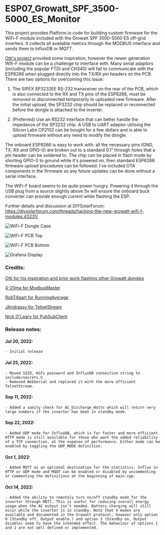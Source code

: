 # ESP07_Growatt_SPF_3500-5000_ES_Monitor
This project provides Platform.io code for building custom firmware for the WiFi-F module included with the Growatt SPF 3500-5000 ES off-grid inverters. It collects all available metrics through the MODBUS interface and sends them to InfluxDB or MQTT.

[Otti's project](https://github.com/otti/Growatt_ShineWiFi-S) provided some inspiration, however the newer generation Wifi-F module can be a challenge to interface with. Many serial adaptors (including the popular FTDI and CH340) will fail to communicate with the ESP8266 when plugged directly into the TX/RX pin headers on the PCB. There are two options for overcoming this issue:

1. The SIPEX SP3232EE RS-232 transceiver on the rear of the PCB, which is also connected to the RX and TX pins of the ESP8266, must be removed or disconnected temporarily to uploaded new firmware. After the initial upload, the SP3232 chip should be replaced or reconnected before the dongle is attached to the inverter.

2. (Preferred) Use an RS232 interface that can better handle the impedance of the SP3232 chip. A USB to UART adaptor utilising the Silicon Labs CP2102 can be bought for a few dollars and is able to upload firmware without any need to modify the dongle.

The onboard ESP8266 is easy to work with: all the necessary pins (GND, TX, RX and GPIO-0) are broken out to a standard 0.1” through holes that a pin header can be soldered to. The chip can be placed in flash mode by shorting GPIO-0 to ground while it's powered on, then standard ESP8266 firmware upload procedures can be followed.
I've included OTA components in the firmware so any future updates can be done without a serial interface.

The WiFi-F board seems to be quite power hungry. Powering it through the USB plug from a source slightly above 5v will ensure the onboard buck converter can provide enough current while flashing the ESP.

Further details and discussion at DIYSolarForum: https://diysolarforum.com/threads/hacking-the-new-growatt-wifi-f-modules.43231/

![WiFi-F Dongle Case](https://github.com/octal-ip/ESP07_Growatt_SPF_3500-5000_ES_Monitor/blob/main/pics/Wifi-F%20Case.jpg "WiFi-F Dongle Case")

![WiFi-F PCB Top](https://github.com/octal-ip/ESP07_Growatt_SPF_3500-5000_ES_Monitor/blob/main/pics/WiFi-F%20PCB%20Top.jpg "WiFi-F Dongle Top")

![WiFi-F PCB Bottom](https://github.com/octal-ip/ESP07_Growatt_SPF_3500-5000_ES_Monitor/blob/main/pics/WiFi-F%20PCB%20Bottom.jpg "WiFi-F Dongle Bottom")

![Grafana Display](https://github.com/octal-ip/ESP07_Growatt_SPF_3500-5000_ES_Monitor/blob/main/pics/Growatt_Grafana.png "Grafana Display")




### Credits:
[Otti for his inspiration and prior work flashing other Growatt dongles](https://github.com/otti/Growatt_ShineWiFi-S)

[4-20ma for ModbusMaster](https://github.com/4-20ma/ModbusMaster)

[RobTillaart for RunningAverage](https://github.com/RobTillaart/RunningAverage)

[JAndrassy for TelnetStream](https://github.com/jandrassy/TelnetStream)

[Nick O'Leary for PubSubClient](https://github.com/knolleary/pubsubclient)



### Release notes:
#### Jul 20, 2022:
	- Initial release

#### Jul 25, 2022:
	- Moved SSID, WiFi password and InfluxDB connection string to include/secrets.h
	- Removed WebSerial and replaced it with the more efficient TelnetStream.

#### Sep 11, 2022:
	- Added a sanity check for AC_Discharge_Watts which will return very large numbers if the inverter has been in standby mode.
	
#### Sep 22, 2022:
	- Added UDP mode for InfluxDB, which is far faster and more efficient. HTTP mode is still available for those who want the added reliability of a TCP connection, at the expense of performance. Either mode can be enabled by toggling the UDP_MODE definition.
	
#### Oct 1, 2022:
	- Added MQTT as an optional destination for the statistics. Influx in HTTP or UDP mode and MQQT can be enabled or disabled by uncommenting or commenting the definitions at the beginning of main.cpp.
	
#### Oct 14, 2022:
	- Added the ability to remotely turn on/off standby mode for the inverter through MQTT. This is useful for reducing overall energy usage when the AC output isn't needed. Battery charging will still occur while the inverter is in standby. Note that 4 modes are available and documented in the Growatt protocol, however only option 0 (Standby off, Output enable.) and option 3 (Standby on, Output disable) seem to have the intended effect. The behaviour of options 1 and 2 are not well defined or implemented.
